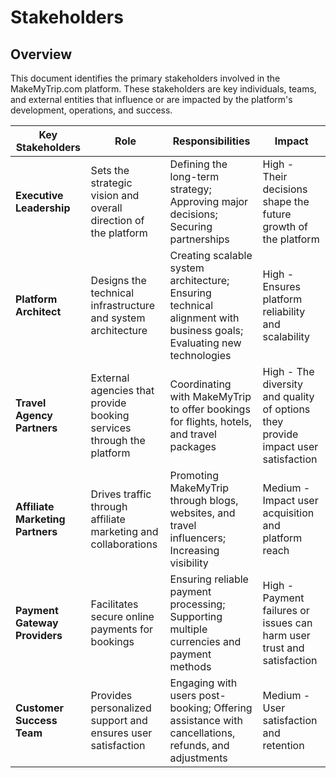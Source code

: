# Stakeholders

## Overview
This document identifies the primary stakeholders involved in the MakeMyTrip.com platform. These stakeholders are key individuals, teams, and external entities that influence or are impacted by the platform's development, operations, and success.

| Key Stakeholders                | Role                                                                  | Responsibilities                                                                                                | Impact                                                                       |
|---------------------------------|-----------------------------------------------------------------------|-----------------------------------------------------------------------------------------------------------------|------------------------------------------------------------------------------|
| **Executive Leadership**        | Sets the strategic vision and overall direction of the platform        | Defining the long-term strategy; Approving major decisions; Securing partnerships                                | High - Their decisions shape the future growth of the platform               |
| **Platform Architect**          | Designs the technical infrastructure and system architecture           | Creating scalable system architecture; Ensuring technical alignment with business goals; Evaluating new technologies | High - Ensures platform reliability and scalability                           |
| **Travel Agency Partners**      | External agencies that provide booking services through the platform   | Coordinating with MakeMyTrip to offer bookings for flights, hotels, and travel packages                          | High - The diversity and quality of options they provide impact user satisfaction|
| **Affiliate Marketing Partners**| Drives traffic through affiliate marketing and collaborations           | Promoting MakeMyTrip through blogs, websites, and travel influencers; Increasing visibility                       | Medium - Impact user acquisition and platform reach                           |
| **Payment Gateway Providers**   | Facilitates secure online payments for bookings                       | Ensuring reliable payment processing; Supporting multiple currencies and payment methods                         | High - Payment failures or issues can harm user trust and satisfaction        |
| **Customer Success Team**       | Provides personalized support and ensures user satisfaction            | Engaging with users post-booking; Offering assistance with cancellations, refunds, and adjustments               | Medium - User satisfaction and retention                                     |
